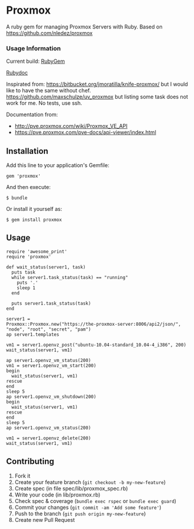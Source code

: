 # Proxmox

A ruby gem for managing Proxmox Servers with Ruby. Based on https://github.com/nledez/proxmox

### Usage Information

Current build:
[RubyGem](http://rubygems.org/gems/ruby-proxmox)

[Rubydoc](http://rubydoc.info/github/nledez/proxmox/master/frames)

Inspirated from:
https://bitbucket.org/jmoratilla/knife-proxmox/ but I would like to have
the same without chef.
https://github.com/maxschulze/uv_proxmox but listing some task does not
work for me. No tests, use ssh.

Documentation from:
- http://pve.proxmox.com/wiki/Proxmox_VE_API
- https://pve.proxmox.com/pve-docs/api-viewer/index.html

## Installation

Add this line to your application's Gemfile:

    gem 'proxmox'

And then execute:

    $ bundle

Or install it yourself as:

    $ gem install proxmox

## Usage

    require 'awesome_print'
    require 'proxmox'
    
    def wait_status(server1, task)
      puts task
      while server1.task_status(task) == "running"
        puts '.'
        sleep 1
      end
    
      puts server1.task_status(task)
    end
    
    server1 =
    Proxmox::Proxmox.new("https://the-proxmox-server:8006/api2/json/",
    "node", "root", "secret", "pam")
    ap server1.templates
    
    vm1 = server1.openvz_post("ubuntu-10.04-standard_10.04-4_i386", 200)
    wait_status(server1, vm1)
    
    ap server1.openvz_vm_status(200)
    vm1 = server1.openvz_vm_start(200)
    begin
      wait_status(server1, vm1)
    rescue
    end
    sleep 5
    ap server1.openvz_vm_shutdown(200)
    begin
      wait_status(server1, vm1)
    rescue
    end
    sleep 5
    ap server1.openvz_vm_status(200)
    
    vm1 = server1.openvz_delete(200)
    wait_status(server1, vm1)

## Contributing

1. Fork it
2. Create your feature branch (`git checkout -b my-new-feature`)
3. Create spec (in file spec/lib/proxmox_spec.rb)
4. Write your code (in lib/proxmox.rb)
5. Check spec & coverage (`bundle exec rspec` or `bundle exec guard`)
6. Commit your changes (`git commit -am 'Add some feature'`)
7. Push to the branch (`git push origin my-new-feature`)
8. Create new Pull Request
